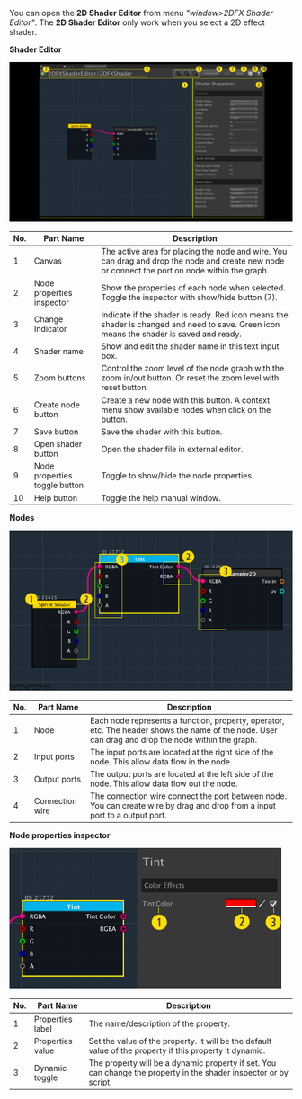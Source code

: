 You can open the **2D Shader Editor** from menu _"window>2DFX Shader Editor"_. The ******2D Shader Editor****** only work when you select a 2D effect shader.

**Shader Editor**

![](images/interface1.png)

| No.	| Part Name	| Description |
|--------------------------|----------------------------------------|----------------------------------------|
| 1	| Canvas	| The active area for placing the node and wire. You can drag and drop the node and create new node or connect the port on node within the graph. |
| 2	| Node properties inspector	| Show the properties of each node when selected. Toggle the inspector with show/hide button (7). |
| 3	| Change Indicator 	| Indicate if the shader is ready. Red icon means the shader is changed and need to save. Green icon means the shader is saved and ready. |
| 4	| Shader name 	| Show and edit the shader name in this text input box. |
| 5	| Zoom buttons	| Control the zoom level of the node graph with the zoom in/out button. Or reset the zoom level with reset button. |
| 6	| Create node button	| Create a new node with this button. A context menu show available nodes when click on the button. |
| 7	| Save button	| Save the shader with this button.  |
| 8	| Open shader button 	| Open the shader file in external editor. |
| 9	| Node properties toggle button	| Toggle to show/hide the node properties. |
| 10	| Help button	| Toggle the help manual window. |


**Nodes**

![](images/interface2.png)

| No.	| Part Name	| Description |
|--------------------------|----------------------------------------|----------------------------------------|
| 1	| Node	| Each node represents a function, property, operator, etc. The header shows the name of the node. User can drag and drop the node within the graph. |
| 2	| Input ports	| The input ports are located at the right side of the node. This allow data flow in the node. |
| 3	| Output ports 	| The output ports are located at the left side of the node. This allow data flow out the node. |
| 4	| Connection wire	| The connection wire connect the port between node. You can create wire by drag and drop from a input port to a output port. |


**Node properties inspector**

![](images/interface3.png)

| No.	| Part Name	| Description |
|--------------------------|----------------------------------------|----------------------------------------|
| 1	| Properties label	| The name/description of the property. |
| 2	| Properties value	| Set the value of the property. It will be the default value of the property if this property it dynamic. |
| 3	| Dynamic toggle 	| The property will be a dynamic property if set. You can change the property in the shader inspector or by script. |


